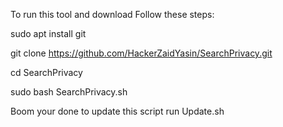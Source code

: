 To run this tool and download
Follow these steps:

sudo apt install git

git clone https://github.com/HackerZaidYasin/SearchPrivacy.git

cd SearchPrivacy

sudo bash SearchPrivacy.sh

Boom your done to update this script run Update.sh
